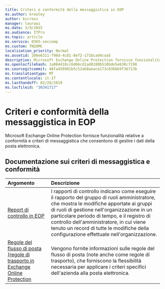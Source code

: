 ```yaml
---
title: Criteri e conformità della messaggistica in EOP
ms.author: krowley
author: kccross
manager: laurawi
ms.date: 3/9/2015
ms.audience: ITPro
ms.topic: article
ms.service: O365-seccomp
ms.custom: TN2DMC
localization_priority: Normal
ms.assetid: 206e6311-f96d-4c81-8ef2-171bcad4caa5
description: Microsoft Exchange Online Protection fornisce funzionalità relative a conformità e criteri di messaggistica che consentono di gestire i dati della posta elettronica.
ms.openlocfilehash: 1a084418cc6d66cd1ad8280b510bde5e630c7298
ms.sourcegitcommit: 48fa456981b5c52ab8aeace173c8366b9f36723b
ms.translationtype: MT
ms.contentlocale: it-IT
ms.lasthandoff: 02/28/2019
ms.locfileid: "30341717"
---
```

# <a name="messaging-policy-and-compliance-in-eop"></a>Criteri e conformità della messaggistica in EOP

Microsoft Exchange Online Protection fornisce funzionalità relative a conformità e criteri di messaggistica che consentono di gestire i dati della posta elettronica.
  
## <a name="messaging-policy-and-compliance-documentation"></a>Documentazione sui criteri di messaggistica e conformità

|**Argomento**|**Descrizione**|
|:-----|:-----|
|[Report di controllo in EOP](auditing-reports-in-eop.md)|I rapporti di controllo indicano come eseguire il rapporto del gruppo di ruoli amministratore, che mostra le modifiche apportate ai gruppi di ruoli di gestione nell'organizzazione in un particolare periodo di tempo, e il registro di controllo dell'amministratore, in cui viene tenuto un record di tutte le modifiche della configurazione effettuate nell'organizzazione.|
|[Regole del flusso di posta (regole di trasporto in Exchange Online Protection](mail-flow-rules-transport-rules-0.md)|Vengono fornite informazioni sulle regole del flusso di posta (note anche come regole di trasporto), che forniscono la flessibilità necessaria per applicare i criteri specifici dell'azienda alla posta elettronica.|
